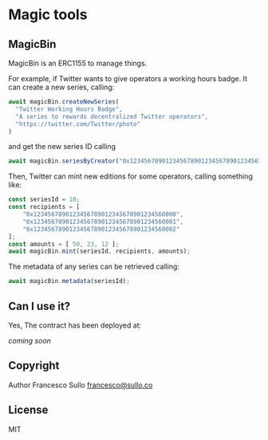 # Magic tools

## MagicBin

MagicBin is an ERC1155 to manage things. 

For example, if Twitter wants to give operators a working hours badge. It can create a new series, calling:

```javascript
await magicBin.createNewSeries(
  "Twitter Working Hours Badge",
  "A series to rewards decentralized Twitter operators",
  "https://twitter.com/Twitter/photo"
)
```
and get the new series ID calling
```javascript
await magicBin.seriesByCreator("0x1234567890123456789012345678901234567890")
```

Then, Twitter can mint new editions for some operators, calling something like:
```javascript
const seriesId = 18;
const recipients = [
    "0x1234567890123456789012345678901234560000",
    "0x1234567890123456789012345678901234560001",
    "0x1234567890123456789012345678901234560002"
];
const amounts = [ 50, 23, 12 ];
await magicBin.mint(seriesId, recipients, amounts);
```

The metadata of any series can be retrieved calling:
```javascript
await magicBin.metadata(seriesId);
```

## Can I use it?

Yes, The contract has been deployed at: 

_coming soon_

## Copyright

Author Francesco Sullo <francesco@sullo.co>

## License

MIT
